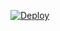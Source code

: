 [![Deploy](https://www.herokucdn.com/deploy/button.svg)](https://heroku.com/deploy?template=https://github.com/mathesond2/gitIn)
